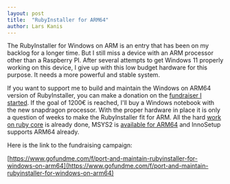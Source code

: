 ```yaml
---
layout: post
title:  "RubyInstaller for ARM64"
author: Lars Kanis
---
```

The RubyInstaller for Windows on ARM is an entry that has been on my backlog for a longer time.
But I still miss a device with an ARM processor other than a Raspberry PI.
After several attempts to get Windows 11 properly working on this device, I give up with this low budget hardware for this purpose.
It needs a more powerful and stable system.

If you want to support me to build and maintain the Windows on ARM64 version of RubyInstaller, you can make a donation on the [fundraiser I started](https://www.gofundme.com/f/port-and-maintain-rubyinstaller-for-windows-on-arm64).
If the goal of 1200€ is reached, I'll buy a Windows notebook with the new snapdragon processor.
With the proper hardware in place it is only a question of weeks to make the RubyInstaller fit for ARM.
All the hard [work on ruby core](https://github.com/ruby/ruby/pull/8995) is already done, MSYS2 is [available for ARM64](https://www.msys2.org/wiki/arm64/) and InnoSetup supports ARM64 already.

Here is the link to the fundraising campaign:

[https://www.gofundme.com/f/port-and-maintain-rubyinstaller-for-windows-on-arm64](https://www.gofundme.com/f/port-and-maintain-rubyinstaller-for-windows-on-arm64)
